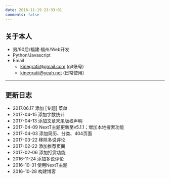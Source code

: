 ```yaml
---
date: 2016-11-19 23:33:01
comments: false
---
```


##  关于本人

- 男/90后/福建·福州/Web开发
- Python/Javascript
- Email
    - kinegratii@gmail.com (git账号)
    - kinegratii@yeah.net (日常使用)

---

## 更新日志

- 2017.06.17 添加 [专题] 菜单
- 2017-04-15 添加字数统计
- 2017-04-13 添加文章末尾版权声明
- 2017-04-09 NextT主题更新至v5.1.1；增加本地搜索功能
- 2017-04-03 添加简历、分类、404页面
- 2017-03-22 移除多说评论
- 2017-02-22 添加推荐页面
- 2017-02-06 添加打赏功能
- 2016-11-24 添加多说评论
- 2016-10-31 使用NextT主题
- 2016-10-28 构建博客
